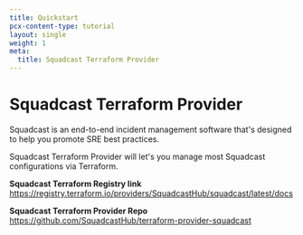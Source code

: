 ```yaml
---
title: Quickstart
pcx-content-type: tutorial
layout: single
weight: 1
meta:
  title: Squadcast Terraform Provider
---
```


# Squadcast Terraform Provider

Squadcast is an end-to-end incident management software that's designed to help you promote SRE best practices.

Squadcast Terraform Provider will let's you manage most Squadcast configurations via Terraform.

**Squadcast Terraform Registry link**
https://registry.terraform.io/providers/SquadcastHub/squadcast/latest/docs

**Squadcast Terraform Provider Repo**  
https://github.com/SquadcastHub/terraform-provider-squadcast